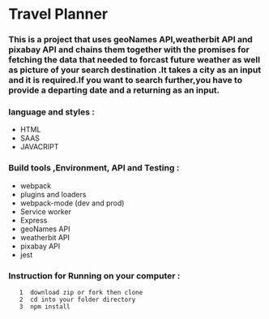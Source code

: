 # Travel Planner

### This is a project that uses geoNames API,weatherbit API and pixabay API and chains them together with the promises for fetching the data that needed  to forcast future weather as well as picture of your search destination .It takes a city as an input and it is required.If you want to search further,you have to provide a departing date and a returning as an input.

### language and styles  :
  * HTML
  * SAAS
  * JAVACRIPT

### Build tools ,Environment, API and Testing :

* webpack
* plugins and loaders
* webpack-mode (dev and prod)
* Service worker
* Express
* geoNames API
* weatherbit API
* pixabay API
* jest

 ### Instruction for Running on your computer :
```
   1  download zip or fork then clone
   2  cd into your folder directory
   3  npm install 
   

```

